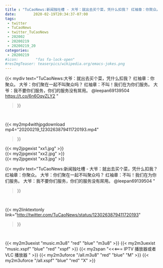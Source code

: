 ```yaml
---
title : "TuCaoNews:新闻独吐槽 - 大爷：就出去买个菜，凭什么扣我？ 红袖章：你聚众。 大爷：你们聚在一起不叫聚众吗？ 红袖章：不叫！我们在为你们服务。 大爷：我不要你们服务，你们的服务没有屌用。 @leepan69139504 "
date:        2020-02-19T20:34:37-07:00
tags:
 - twitter
 - TuCaoNews
 - twitter_TuCaoNews
 - 202002
 - 20200219
 - 20200219_20
categories:
 - 20200219
#icon:        "fas fa-lock-open"
#resImgTeaser: teaserpics/wikipedia.org/emacs-jokes.png
---
```


{{< mydiv text="TuCaoNews:大爷：就出去买个菜，凭什么扣我？ 红袖章：你聚众。 大爷：你们聚在一起不叫聚众吗？ 红袖章：不叫！我们在为你们服务。 大爷：我不要你们服务，你们的服务没有屌用。 @leepan69139504  https://t.co/6n6OqyZLY2 "
>}}
<br>


{{< my2mp4withjpgdownload mp4="20200219_1230263879411720193.mp4"
>}}

{{< my2jpgexist "xx1.jpg" >}}<br>
{{< my2jpgexist "xx2.jpg" >}}<br>
{{< my2jpgexist "xx3.jpg" >}}<br>



{{< mydiv text="TuCaoNews:新闻独吐槽 - 大爷：就出去买个菜，凭什么扣我？ 红袖章：你聚众。 大爷：你们聚在一起不叫聚众吗？ 红袖章：不叫！我们在为你们服务。 大爷：我不要你们服务，你们的服务没有屌用。 @leepan69139504 "
>}}
<br>

{{< my2linktextonly link="http://twitter.com/TuCaoNews/status/1230263879411720193"
>}}


<br>

{{< my2m3uexist "music.m3u8" "red"  "blue" "m3u8" >}} {{< my2m3uexist "music.xspf" "blue" "red"  "xspf" >}} {{< my2span "<<<=== IPTV 播放器或者 VLC 播放器 " >}} {{< my2m3uforce "/all.m3u8" "red"  "blue" "M" >}} {{< my2m3uforce "/all.xspf" "blue" "red"  "X" >}} 
